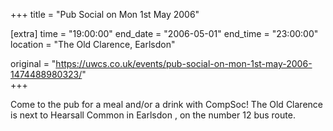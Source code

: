+++
title = "Pub Social on Mon 1st May 2006"

[extra]
time = "19:00:00"
end_date = "2006-05-01"
end_time = "23:00:00"
location = "The Old Clarence, Earlsdon"

original = "https://uwcs.co.uk/events/pub-social-on-mon-1st-may-2006-1474488980323/"    
+++

Come to the pub for a meal and/or a drink with CompSoc\! The Old Clarence is next to Hearsall Common in Earlsdon , on the number 12 bus route.

